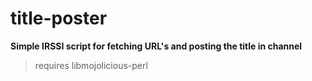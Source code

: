 # title-poster
**Simple IRSSI script for fetching URL's and posting the title in channel**
> requires libmojolicious-perl
